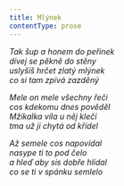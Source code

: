 ```yaml
---
title: Mlýnek
contentType: prose
---
```


_Tak šup a honem do peřinek  
dívej se pěkně do stěny  
uslyšíš hrčet zlatý mlýnek  
co si tam zpívá zazděný_

  

_Mele on mele všechny řeči  
cos kdekomu dnes pověděl  
Mžikalka víla u něj klečí  
tma už ji chytá od křídel_

  

_Až semele cos napovídal  
nasype ti to pod čelo  
a hleď aby sis dobře hlídal  
co se ti v spánku semlelo_
